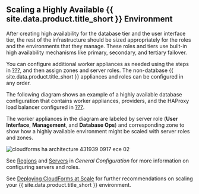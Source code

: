 ## Scaling a Highly Available {{ site.data.product.title_short }} Environment

After creating high availability for the database tier and the user
interface tier, the rest of the infrastructure should be sized
appropriately for the roles and the environments that they manage. These
roles and tiers use built-in high availability mechanisms like primary,
secondary, and tertiary failover.

You can configure additional worker appliances as needed using the steps
in [???](#installation_appliances_addl), and then assign zones and
server roles. The non-database {{ site.data.product.title_short }} appliances and
roles can be configured in any order.

The following diagram shows an example of a highly available database
configuration that contains worker appliances, providers, and the
HAProxy load balancer configured in [???](#configuring_HAProxy).

The worker appliances in the diagram are labeled by server role (**User
Interface**, **Management**, and **Database Ops**) and corresponding
zone to show how a highly available environment might be scaled with
server roles and zones.

![cloudforms ha architecture 431939 0917 ece
02](../images/cloudforms_ha_architecture_431939_0917_ece-02.png)

See
[Regions](https://access.redhat.com/documentation/en-us/red_hat_cloudforms/4.5/html-single/general_configuration/#regions)
and
[Servers](https://access.redhat.com/documentation/en-us/red_hat_cloudforms/4.5/html-single/general_configuration/#servers)
in *General Configuration* for more information on configuring servers
and roles.

See [Deploying CloudForms at
Scale](https://access.redhat.com/documentation/en-us/reference_architectures/2017/html/deploying_cloudforms_at_scale/)
for further recommendations on scaling your {{ site.data.product.title_short }}
environment.
